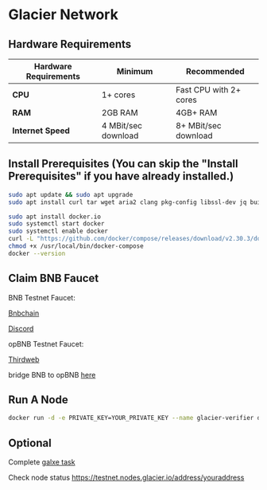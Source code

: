 <script setup>



</script>

# Glacier Network 

## Hardware Requirements
| **Hardware Requirements** | **Minimum**                     | **Recommended**                   |
|----------------------------|----------------------------------|------------------------------------|
| **CPU**                   | 1+ cores                        | Fast CPU with 2+ cores            |
| **RAM**                   | 2GB RAM                         | 4GB+ RAM                          |
| **Internet Speed**        | 4 MBit/sec download             | 8+ MBit/sec download              |

## Install Prerequisites (You can skip the "Install Prerequisites" if you have already installed.)
```bash
sudo apt update && sudo apt upgrade
sudo apt install curl tar wget aria2 clang pkg-config libssl-dev jq build-essential

sudo apt install docker.io
sudo systemctl start docker
sudo systemctl enable docker
curl -L "https://github.com/docker/compose/releases/download/v2.30.3/docker-compose-$(uname -s)-$(uname -m)" -o /usr/local/bin/docker-compose
chmod +x /usr/local/bin/docker-compose
docker --version
```
## Claim BNB Faucet 
BNB Testnet Faucet:

[Bnbchain](https://www.bnbchain.org/en/testnet-faucet)

[Discord](https://discord.com/invite/bnbchain)

opBNB Testnet Faucet:

[Thirdweb](https://thirdweb.com/opbnb-testnet)

bridge BNB to opBNB [here](https://opbnb-testnet-bridge.bnbchain.org/deposit) 

## Run A Node
```bash
docker run -d -e PRIVATE_KEY=YOUR_PRIVATE_KEY --name glacier-verifier docker.io/glaciernetwork/glacier-verifier:v0.0.2
```

## Optional
Complete [galxe task](https://app.galxe.com/quest/glacierlabs/GChNBtVG6A) 

Check node status https://testnet.nodes.glacier.io/address/youraddress
